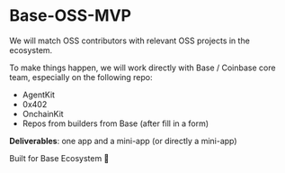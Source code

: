 # Base-OSS-MVP

We will match OSS contributors with relevant OSS projects in the ecosystem.

To make things happen, we will work directly with Base / Coinbase core team, especially on the following repo:

- AgentKit
- 0x402
- OnchainKit
- Repos from builders from Base (after fill in a form)

**Deliverables**: one app and a mini-app (or directly a mini-app)

Built for Base Ecosystem 🔵
